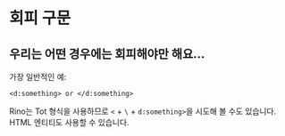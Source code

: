 # 회피 구문

## 우리는 어떤 경우에는 회피해야만 해요...

가장 일반적인 예:

```
<d:something> or </d:something>
```

Rino는 Tot 형식을 사용하므로 `<` + `\` + `d:something>`을 시도해 볼 수도 있습니다. HTML 엔티티도 사용할 수 있습니다.
